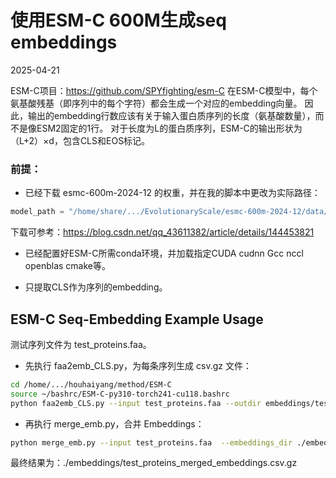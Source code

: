 # 使用ESM-C 600M生成seq embeddings

2025-04-21

ESM-C项目：https://github.com/SPYfighting/esm-C
在ESM-C模型中，每个氨基酸残基（即序列中的每个字符）都会生成一个对应的embedding向量。
因此，输出的embedding行数应该有关于输入蛋白质序列的长度（氨基酸数量），而不是像ESM2固定的1行。
对于长度为L的蛋白质序列，ESM-C的输出形状为（L+2）×d，包含CLS和EOS标记。

### 前提：
- 已经下载 esmc-600m-2024-12 的权重，并在我的脚本中更改为实际路径：
```python
model_path = "/home/share/.../EvolutionaryScale/esmc-600m-2024-12/data/weights/esmc_600m_2024_12_v0.pth"
```
下载可参考：https://blog.csdn.net/qq_43611382/article/details/144453821

- 已经配置好ESM-C所需conda环境，并加载指定CUDA cudnn Gcc nccl openblas cmake等。

- 只提取CLS作为序列的embedding。


## ESM-C Seq-Embedding Example Usage

测试序列文件为 test_proteins.faa。

- 先执行 faa2emb_CLS.py，为每条序列生成 csv.gz 文件：

```bash
cd /home/.../houhaiyang/method/ESM-C
source ~/bashrc/ESM-C-py310-torch241-cu118.bashrc
python faa2emb_CLS.py --input test_proteins.faa --outdir embeddings/test/
```
- 再执行 merge_emb.py，合并 Embeddings：
```bash
python merge_emb.py --input test_proteins.faa  --embeddings_dir ./embeddings/test/ --output ./embeddings/test_proteins_merged_embeddings.csv.gz
```

最终结果为：./embeddings/test_proteins_merged_embeddings.csv.gz 
